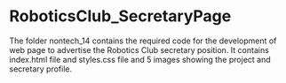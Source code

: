 # RoboticsClub_SecretaryPage
The folder nontech_14 contains the required code for the development of web page to advertise the Robotics Club secretary position. It contains index.html file and styles.css file and 5 images showing the project and secretary profile.
